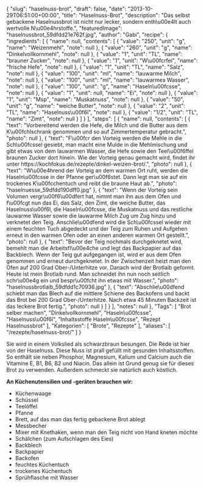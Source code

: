 {
    "slug": "haselnuss-brot",
    "draft": false,
    "date": "2013-10-29T06:51:00+00:00",
    "title": "Haselnuss-Brot",
    "description": "Das selbst gebackene Haselnussbrot ist nicht nur lecker, sondern enth\u00e4lt auch wertvolle N\u00e4hrstoffe.",
    "featuredImage": "haselnussbrot_59dfdd21e762f.jpg",
    "author": "Gabi",
    "recipe": {
        "ingredients": [
            {
                "name": null,
                "contents": [
                    {
                        "value": "250",
                        "unit": "g",
                        "name": "Weizenmehl",
                        "note": null
                    },
                    {
                        "value": "260",
                        "unit": "g",
                        "name": "Dinkelvollkornmehl",
                        "note": null
                    },
                    {
                        "value": "1",
                        "unit": "TL",
                        "name": "brauner Zucker",
                        "note": null
                    },
                    {
                        "value": "1",
                        "unit": "W\u00fcrfel",
                        "name": "frische Hefe",
                        "note": null
                    },
                    {
                        "value": "1",
                        "unit": "TL",
                        "name": "Salz",
                        "note": null
                    },
                    {
                        "value": "100",
                        "unit": "ml",
                        "name": "lauwarme Milch",
                        "note": null
                    },
                    {
                        "value": "100",
                        "unit": "ml",
                        "name": "lauwarmes Wasser",
                        "note": null
                    },
                    {
                        "value": "100",
                        "unit": "g",
                        "name": "Haseln\u00fcsse",
                        "note": null
                    },
                    {
                        "value": "1",
                        "unit": null,
                        "name": "Ei",
                        "note": null
                    },
                    {
                        "value": "1",
                        "unit": "Msp",
                        "name": "Muskatnuss",
                        "note": null
                    },
                    {
                        "value": "50",
                        "unit": "g",
                        "name": "weiche Butter",
                        "note": null
                    },
                    {
                        "value": "2",
                        "unit": "TL",
                        "name": "Haselnuss\u00f6l",
                        "note": null
                    },
                    {
                        "value": "1\/2",
                        "unit": "TL",
                        "name": "Zimt",
                        "note": null
                    }
                ]
            }
        ],
        "steps": [
            {
                "name": null,
                "contents": [
                    {
                        "text": "Vorbereitend werden die Hefe, die Milch und die Butter aus dem K\u00fchlschrank genommen und so auf Zimmertemperatur gebracht.",
                        "photo": null
                    },
                    {
                        "text": "F\u00fcr den Vorteig werden die Mehle in die Sch\u00fcssel gesiebt, man macht eine Mulde in die Mehlmischung und gibt etwas von dem lauwarmen Wasser, die Hefe sowie den Teel\u00f6ffel braunen Zucker dort hinein. Wie der Vorteig genau gemacht wird, findet ihr unter https:\/\/kochfokus.de\/rezepte\/dinkel-weizen-brot\/.",
                        "photo": null
                    },
                    {
                        "text": "W\u00e4hrend der Vorteig an dem warmen Ort ruht, werden die Haseln\u00fcsse in der Pfanne ger\u00f6stet. Dann legt man sie auf ein trockenes K\u00fcchentuch und reibt die braune Haut ab.",
                        "photo": "haselnuesse_59dfdd190dff0.jpg"
                    },
                    {
                        "text": "Wenn der Vorteig sein Volumen vergr\u00f6\u00dfert hat, nimmt man ihn aus dem Ofen und f\u00fcgt nun das Ei, das Salz, den Zimt, die weiche Butter, das Haselnuss\u00f6l, die Haseln\u00fcsse, die Muskatnuss und das restliche lauwarme Wasser sowie die lauwarme Milch Zug um Zug hinzu und verknetet den Teig. Anschlie\u00dfend wird die Sch\u00fcssel wieder mit einem feuchten Tuch abgedeckt und der Teig zum Ruhen und Aufgehen erneut  in den warmen Ofen oder an einen anderen warmen Ort gestellt.",
                        "photo": null
                    },
                    {
                        "text": "Bevor der Teig nochmals durchgeknetet wird, bemehlt man die Arbeitsfl\u00e4che und legt das Backpapier auf das Backblech. Wenn der Teig gut aufgegangen ist, wird er aus dem Ofen genommen und erneut durchgeknetet. In der Zwischenzeit heizt man den Ofen auf 200 Grad Ober-\/Unterhitze vor. Danach wird der Brotlaib geformt. Heute ist mein Brotlaib rund.  Man schneidet ihn nun noch seitlich schr\u00e4g ein und bespr\u00fcht ihn etwas mit Wasser.",
                        "photo": "haselnussbrotlaib_59dfdd1c70936.jpg"
                    },
                    {
                        "text": "Abschlie\u00dfend schiebt man das Blech auf die mittlere Schiene des Backofens und backt das Brot bei 200 Grad Ober-\/Unterhitze. Nach etwa 45 Minuten Backzeit ist das leckere Brot fertig.",
                        "photo": null
                    }
                ]
            }
        ],
        "notes": null
    },
    "Tags": [
        "Brot selber machen",
        "Dinkelvollkornmehl",
        "Haseln\u00fcsse",
        "Haselnuss\u00f6l",
        "Inhaltsstoffe Haseln\u00fcsse",
        "Rezept Haselnussbrot"
    ],
    "Kategorien": [
        "Brote",
        "Rezepte"
    ],
    "aliases": [
        "\/rezepte\/haselnuss-brot\/"
    ]
}

Sie wird in einem Volkslied als schwarzbraun besungen. Die Rede ist hier von der Haselnuss. Diese Nuss ist prall gefüllt mit gesunden Inhaltsstoffen. So enthält sie neben Phosphor, Magnesium, Kalium und Calcium auch die Vitamine E, B1, B6, B2 und Niacin. Das allein ist Grund genug sie für dieses Brot zu verwenden. Außerdem schmeckt sie natürlich auch köstlich.

**An Küchenutensilien und -geräten brauchen wir:**

 * Küchenwaage
 * Schüssel
 * Teelöffel
 * Pfanne
 * Brett, auf das man das fertig gebackene Brot ablegt
 * Messbecher
 * Mixer mit Knethaken, wenn man den Teig nicht von Hand kneten möchte
 * Schälchen (zum Aufschlagen des Eies)
 * Backblech
 * Backpapier
 * Backofen
 * feuchtes Küchentuch
 * trockenes Küchentuch
 * Sprühflasche mit Wasser